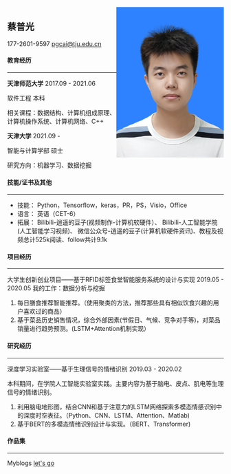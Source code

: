 <img src="https://github.com/CPG123456/Puguang-Cai/blob/gh-pages/%E5%BE%AE%E4%BF%A1%E5%9B%BE%E7%89%87_20210914091106.jpg?raw=true" width = "250" height = "350" alt="图片名称" align=right />

## 蔡普光
177-2601-9597
pgcai@tju.edu.cn       

#### 教育经历

---

**天津师范大学**		2017.09  - 2021.06

软件工程 本科

相关课程：数据结构、计算机组成原理、计算机操作系统、计算机网络、C++

**天津大学**				2021.09 - 

智能与计算学部 硕士

研究方向：机器学习、数据挖掘

#### 技能/证书及其他

---

- 技能： Python，Tensorflow，keras，PR，PS，Visio，Office
- 语言： 英语（CET-6）
- 拓展： Bilibili-逍遥的豆子(视频制作-计算机软硬件）、 Bilibili-人工智能学院(人工智能学习视频)、 微信公众号-逍遥的豆子(计算机软硬件资讯)、教程及视频总计525k阅读、follow共计9.1k

#### 项目经历

---

大学生创新创业项目——基于RFID标签食堂智能服务系统的设计与实现		2019.05  - 2020.05
我的工作：数据分析与挖掘
1. 每日膳食推荐智能推荐。（使用聚类的方法，推荐那些具有相似饮食兴趣的用户喜欢过的商品）
2. 基于菜品历史销售情况，综合外部因素(节假日、气候、竞争对手等)，对菜品销量进行趋势预测。(LSTM+Attention机制实现）

#### 研究经历

---

深度学习实验室——基于生理信号的情绪识别		2019.03  - 2020.02

本科期间，在学院人工智能实验室实践。主要内容为基于脑电、皮点、肌电等生理信号的情绪识别。
1. 利用脑电地形图，结合CNN和基于注意力的LSTM网络探索多模态情感识别中的深度时空表征。（Python、CNN、LSTM、Attention、Matlab)
2. 基于BERT的多模态情绪识别设计与实现。（BERT、Transformer)

#### 作品集
---
Myblogs [let's go](https://www.cnblogs.com/cpg123/)
